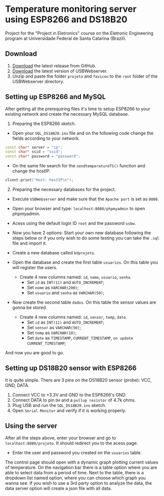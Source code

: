 # Temperature monitoring server using ESP8266 and DS18B20

Project for the "Project in Eletronics" course on the Eletronic Engineering program at Universidade Federal de Santa Catarina (Brazil).

## Download

1. [Download](https://github.com/kobarion/temperature-monitoring-server/releases) the latest release from GitHub.
2. [Download](http://www.usbwebserver.net/en/download.php) the latest version of USBWebserver.
3. Unzip and paste the folder `projeto` and `favicon` to the `root` folder of the USBWebserver directory.

## Setting up ESP8266 and MySQL

After getting all the prerequiring files it's time to setup ESP8266 to your existing network and create the necessary MySQL database.

1. Preparing the ESP8266 sketch.

* Open your `SQL_DS18B20.ino` file and on the following code change the fields according to your network.

```c++
const char* server = "ip";
const char* ssid = "ssid"; 
const char* password = "password";
```

* On the same file search for the `sendtemperatureTS()` function and change the hostIP. 

```c++
client.print("Host: hostIP\n");
```

2. Preparing the necessary databases for the project.

* Execute `USBWebserver` and make sure that the `Apache port` is set as `8080`.

* Open your browser and type: `localhost:8080/phpmyadmin` to open phpmyadmin.

* Acess using the default login ID `root` and the password `usbw`.

* Now you have 2 options: Start your own new database following the steps below or if you only wish to do some testing you can 
take the `.sql` file and import it.

* Create a new database called `bdprojeto`.

* Open the database and create the first table `usuarios`. On this table you will register the users.
  * Create 4 new columns named: `id`, `nome`, `usuario`, `senha`.
    * Set `id` as `INT(11)` and `AUTO_INCREMENT`;
    * Set `nome` as `VARCHAR(200)`;
    * Set `usuario` and `senha` as `VARCHAR(50)`;

* Now create the second table `dados`. On this table the sensor values are gonna be stored.
  * Create 4 new columns named: `id`, `sensor`, `temp`, `date`.
    * Set `id` as `INT(11)` and `AUTO_INCREMENT`;
    * Set `sensor` as `VARCHAR(50)`;
    * Set `temp` as `VARCHAR(10)`;
    * Set `date` as `TIMESTAMP`, `CURRENT_TIMESTAMP`, `on update CURRENT_TIMESTAMP`;
    
And now you are good to go.

## Setting up DS18B20 sensor with ESP8266

It is quite simple. There are 3 pins on the DS18B20 sensor (probe): VCC, GND, DATA.

1. Connect VCC to +3.3V and GND to the ESP8266's GND.
2. Connect DATA to pin `D4` and a `pullup resistor` of 4.7k ohms.
3. Plug USB and run the `SQL_DS18B20.ino` sketch.
4. Open `Serial Monitor` and verify if it is working properly.

## Using the server

After all the steps above, enter your browser and go to `localhost:8080/projeto`. It should redirect you to the acess page.

* Enter the user and password you created on the `usuarios` table.

The control page should open with a dynamic graph plotting current values of temperature.
On the navigation bar there is a table option where you are able to select data from a period of time. Next to the table,
there is a dropdown list named option, where you can choose which graph you wanna see.
If you wish to use a 3rd party option to analyze the data, the data server option will create a json file with all data.
